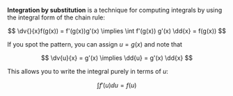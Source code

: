 **Integration by substitution** is a technique for computing integrals by using the integral form of the chain rule:

$$
\dv{}{x}f(g(x)) = f'(g(x))g'(x) \implies \int f'(g(x)) g'(x) \dd{x} = f(g(x))
$$

If you spot the pattern, you can assign $u = g(x)$ and note that 

$$
\dv{u}{x} = g'(x) \implies \dd{u} = g'(x) \dd{x}
$$

This allows you to write the integral purely in terms of $u$:

$$
\int f'(u) \dd{u} = f(u)
$$